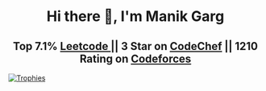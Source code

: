 
<h1 align="center"> Hi there 👋, I'm Manik Garg </h1>
<h2 align="center">Top 7.1% <a href="https://leetcode.com/gargmanik6080/">Leetcode </a>|| 3 Star on <a href="https://www.codechef.com/users/gargmanik6080">CodeChef</a> || 1210 Rating on <a href="https://codeforces.com/profile/gargmanik6080"> Codeforces</a></h2>


<p align="left"> <a href="https://github.com/ryo-ma/github-profile-trophy"><img src="https://github-profile-trophy.vercel.app/?username=gargmanik6080" alt="Trophies" /></a> </p>



<!--
**gargmanik6080/gargmanik6080** is a ✨ _special_ ✨ repository because its `README.md` (this file) appears on your GitHub profile.

Here are some ideas to get you started:

- 🔭 I’m currently working on ...
- 🌱 I’m currently learning ...
- 👯 I’m looking to collaborate on ...
- 🤔 I’m looking for help with ...
- 💬 Ask me about ...
- 📫 How to reach me: ...
- 😄 Pronouns: ...
- ⚡ Fun fact: ...
-->
